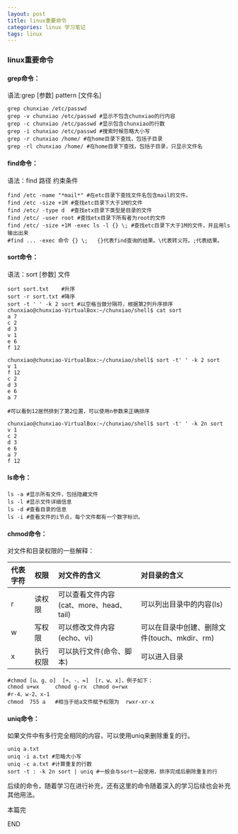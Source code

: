 ```yaml
---
layout: post
title: linux重要命令
categories: linux 学习笔记
tags: linux
---
```


### linux重要命令

#### grep命令：

语法:grep [参数] pattern [文件名]

```shell
grep chunxiao /etc/passwd
grep -v chunxiao /etc/passwd #显示不包含chunxiao的行内容
grep -c chunxiao /etc/passwd #显示包含chunxiao的行数
grep -i chunxiao /etc/passwd #搜索时候忽略大小写
grep -r chunxiao /home/ #在home目录下查找，包括子目录
grep -rl chunxiao /home/ #在home目录下查找，包括子目录，只显示文件名
```

#### find命令：

语法：find 路径 约束条件

```shell
find /etc -name "*mail*" #在etc目录下查找文件名包含mail的文件。
find /etc -size +1M #查找etc目录下大于1M的文件
find /etc/ -type d  #查找etx目录下类型是目录的文件
find /etc/ -user root #查找etx目录下所有者为root的文件
find /etc/ -size +1M -exec ls -l {} \; #查找etc目录下大于1M的文件，并且用ls输出出来
#find ... -exec 命令 {} \;   {}代表find查询的结果。\代表转义符。;代表结果。
```

#### sort命令：

语法：sort [参数] 文件

```shell
sort sort.txt    #升序
sort -r sort.txt #降序
sort -t ' ' -k 2 sort #以空格当做分隔符，根据第2列升序排序
chunxiao@chunxiao-VirtualBox:~/chunxiao/shell$ cat sort 
a 7
c 2
d 3
v 1
e 6
f 12

chunxiao@chunxiao-VirtualBox:~/chunxiao/shell$ sort -t' ' -k 2 sort 
v 1
f 12
c 2
d 3
e 6
a 7

#可以看到12居然排到了第2位置，可以使用n参数来正确排序

chunxiao@chunxiao-VirtualBox:~/chunxiao/shell$ sort -t' ' -k 2n sort 
v 1
c 2
d 3
e 6
a 7
f 12
```

#### ls命令：

```shell
ls -a #显示所有文件，包括隐藏文件
ls -l #显示文件详细信息
ls -d #查看目录的信息
ls -i #查看文件的i节点，每个文件都有一个数字标识。
```

#### chmod命令：

对文件和目录权限的一些解释：

| 代表字符 | 权限 | 对文件的含义 | 对目录的含义 |
| :------------ | :------------ | :------------------ | :----------------- |
| r | 读权限 | 可以查看文件内容(cat、more、head、tail) | 可以列出目录中的内容(ls) |
| w | 写权限 | 可以修改文件内容(echo、vi) | 可以在目录中创建、删除文件(touch、mkdir、rm) |
| x | 执行权限 | 可以执行文件(命令、脚本) | 可以进入目录 |

```shell
#chmod [u、g、o]  [+、-、=]  [r、w、x]，例子如下：
chmod u+wx     chmod g-rx  chmod o=rwx 
#r-4、w-2、x-1
chmod  755 a   #相当于给a文件赋予权限为  rwxr-xr-x
```

#### uniq命令：

如果文件中有多行完全相同的内容，可以使用uniq来删除重复的行。

```shell
uniq a.txt 
uniq -i a.txt #忽略大小写
uniq -c a.txt #计算重复的行数
sort -t : -k 2n sort | uniq #一般会与sort一起使用，排序完成后删除重复的行

```

后续的命令，随着学习在进行补充，还有这里的命令随着深入的学习后续也会补充其他用法。

本篇完

END

